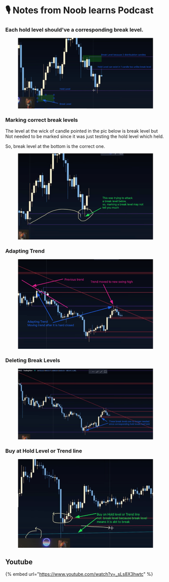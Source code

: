 # 🎙 Notes from Noob learns Podcast

### Each hold level should've a corresponding break level.

<figure><img src=".gitbook/assets/image (12) (1) (1).png" alt=""><figcaption></figcaption></figure>

### Marking correct break levels

The level at the wick of candle pointed in the pic below is break level but Not needed to be marked since it was just testing the hold level which held.&#x20;

So, break level at the bottom is the correct one.

<figure><img src=".gitbook/assets/image (10).png" alt=""><figcaption></figcaption></figure>

### Adapting Trend

<figure><img src=".gitbook/assets/image (9).png" alt=""><figcaption></figcaption></figure>

### Deleting Break Levels

<figure><img src=".gitbook/assets/image (13) (1).png" alt=""><figcaption></figcaption></figure>

### Buy at Hold Level or Trend line

<figure><img src=".gitbook/assets/image (12) (1).png" alt=""><figcaption></figcaption></figure>



## Youtube

{% embed url="https://www.youtube.com/watch?v=_sLs8X3hwtc" %}



